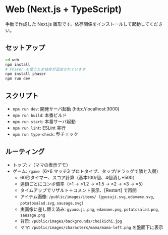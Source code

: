 # Web (Next.js + TypeScript)

手動で作成した Next.js 雛形です。依存関係をインストールして起動してください。

## セットアップ

```bash
cd web
npm install
# Phaser を使うため依存が追加されています
npm install phaser
npm run dev
```

## スクリプト
- `npm run dev`: 開発サーバ起動 (http://localhost:3000)
- `npm run build`: 本番ビルド
- `npm run start`: 本番サーバ起動
- `npm run lint`: ESLint 実行
- `npm run type-check`: 型チェック

## ルーティング
- トップ: `/`（ママの表示デモ）
- ゲーム: `/game`（6×6 マッチ3 プロトタイプ、タップ/ドラッグで隣と入替）
  - 60秒タイマー、スコア計算（基本100/個、4個消し+500）
  - 連鎖ごとにコンボ倍率（×1 → ×1.2 → ×1.5 → ×2 → ×3 → ×5）
  - タイムアップでリザルト＋コメント表示、[Restart] で再開
  - アイテム画像: `/public/images/items/`（`gyusuji.svg`, `edamame.svg`, `potatosalad.svg`, `sausage.svg`）
  - 実画像に差し替え済み: `gyuusuji.png`, `edamame.png`, `potatosalad.png`, `sausage.png`
  - 背景: `/public/images/backgrounds/choikichi.jpg`
  - ママ: `/public/images/characters/mama/mama-left.png` を盤面下に表示
